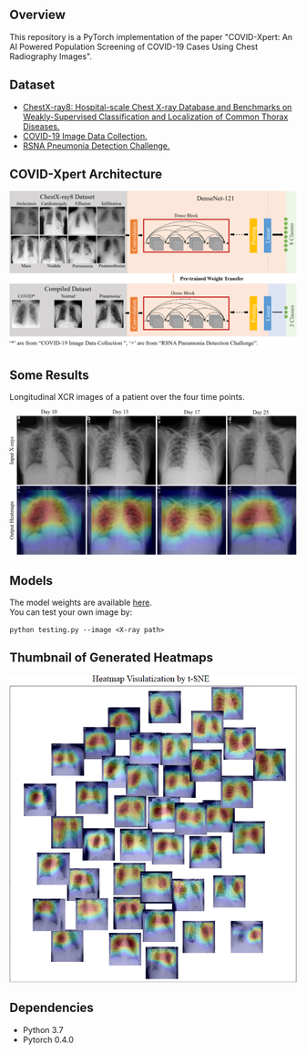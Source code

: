 Overview
----
This repository is a PyTorch implementation of the paper "COVID-Xpert: An AI Powered Population Screening of COVID-19 Cases Using Chest Radiography Images".

Dataset
-----
* [ChestX-ray8: Hospital-scale Chest X-ray Database and Benchmarks on Weakly-Supervised Classification and Localization of Common Thorax Diseases.](https://nihcc.app.box.com/v/ChestXray-NIHCC)  
* [COVID-19 Image Data Collection.](https://github.com/ieee8023/covid-chestxray-dataset)  
* [RSNA Pneumonia Detection Challenge.](https://www.kaggle.com/c/rsna-pneumonia-detection-challenge)  


COVID-Xpert Architecture
----
![](readme/transfer_learning.PNG)

Some Results
----
Longitudinal XCR images of a patient over the four time points.  

![](readme/one_patient.PNG)



Models
----
The model weights are available [here](https://drive.google.com/drive/folders/1AUtsxjPNVJiTboFFTzzqyeCKBPvMxbII?usp=sharing).  
You can test your own image by:
```
python testing.py --image <X-ray path>
```

Thumbnail of Generated Heatmaps
-----
![](readme/heatmap.PNG)




Dependencies
-----
* Python 3.7
* Pytorch 0.4.0


